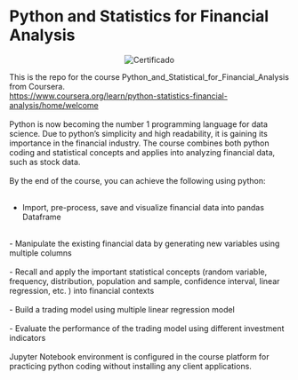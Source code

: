 # Python and Statistics for Financial Analysis

<p align="center">
    <img alt="Certificado" src="https://github.com/CarolRibeiroDS/Financial_Analysis/Certificado.jpg">
</p>


This is the repo for the course Python_and_Statistical_for_Financial_Analysis from Coursera.<br>
https://www.coursera.org/learn/python-statistics-financial-analysis/home/welcome
<br>
<br>
Python is now becoming the number 1 programming language for data science. Due to python’s simplicity and high readability, it is gaining its importance in the financial industry.  The course combines both python coding and statistical concepts and applies into analyzing financial data, such as stock data.<br>
<br>
By the end of the course, you can achieve the following using python:<br>
<br>
- Import, pre-process, save and visualize financial data into pandas Dataframe<br>
<br>
- Manipulate the existing financial data by generating new variables using multiple columns<br>
<br>
- Recall and apply the important statistical concepts (random variable, frequency, distribution, population and sample, confidence interval, linear regression, etc. ) into financial contexts<br>
<br>
- Build a trading model using multiple linear regression model <br>
<br>
- Evaluate the performance of the trading model using different investment indicators<br>
<br>
Jupyter Notebook environment is configured in the course platform for practicing python coding without installing any client applications.<br>
